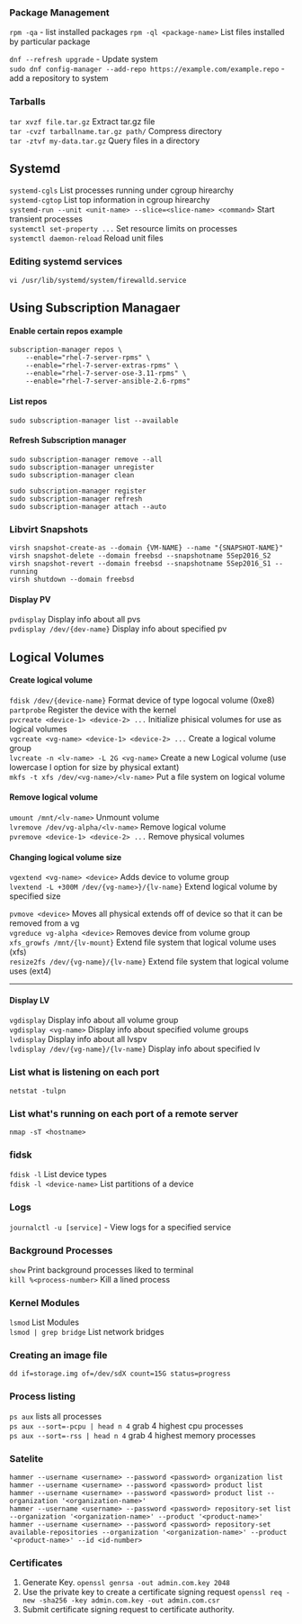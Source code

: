 ### Package Management 
`rpm -qa` - list installed packages
`rpm -ql <package-name>` List files installed by particular package

`dnf --refresh upgrade` - Update system <br />
`sudo dnf config-manager --add-repo https://example.com/example.repo` - add a repository to system

### Tarballs
`tar xvzf file.tar.gz` Extract tar.gz file <br />
`tar -cvzf tarballname.tar.gz path/` Compress directory <br />
`tar -ztvf my-data.tar.gz` Query files in a directory <br />

## Systemd
`systemd-cgls` List processes running under cgroup hirearchy <br />
`systemd-cgtop` List top information in cgroup hirearchy <br />
`systemd-run --unit <unit-name> --slice=<slice-name> <command>` Start transient processes <br />
`systemctl set-property ...` Set resource limits on processes <br />
`systemctl daemon-reload` Reload unit files <br />

### Editing systemd services
`vi /usr/lib/systemd/system/firewalld.service`

## Using Subscription Managaer

#### Enable certain repos example
```
subscription-manager repos \
    --enable="rhel-7-server-rpms" \
    --enable="rhel-7-server-extras-rpms" \
    --enable="rhel-7-server-ose-3.11-rpms" \
    --enable="rhel-7-server-ansible-2.6-rpms"
```

#### List repos
`sudo subscription-manager list --available`

#### Refresh Subscription manager
```
sudo subscription-manager remove --all
sudo subscription-manager unregister
sudo subscription-manager clean

sudo subscription-manager register
sudo subscription-manager refresh
sudo subscription-manager attach --auto
```

### Libvirt Snapshots
```
virsh snapshot-create-as --domain {VM-NAME} --name "{SNAPSHOT-NAME}"
virsh snapshot-delete --domain freebsd --snapshotname 5Sep2016_S2
virsh snapshot-revert --domain freebsd --snapshotname 5Sep2016_S1 --running
virsh shutdown --domain freebsd
```

#### Display PV 
`pvdisplay` Display info about all pvs <br /> 
`pvdisplay /dev/{dev-name}` Display info about specified pv <br />

## Logical Volumes
#### Create logical volume
`fdisk /dev/{device-name}` Format device of type logocal volume (0xe8) <br />
`partprobe` Register the device with the kernel <br />
`pvcreate <device-1> <device-2> ...` Initialize phisical volumes for use as logical volumes <br />
`vgcreate <vg-name> <device-1> <device-2> ...` Create a logical volume group <br />
`lvcreate -n <lv-name> -L 2G <vg-name>` Create a new Logical volume (use lowercase l option for size by physical extant)<br /> 
`mkfs -t xfs /dev/<vg-name>/<lv-name>` Put a file system on logical volume <br /> 

#### Remove logical volume
`umount /mnt/<lv-name>` Unmount volume <br />
`lvremove /dev/vg-alpha/<lv-name>` Remove logical volume <br />
`pvremove <device-1> <device-2> ...` Remove physical volumes <br />

#### Changing logical volume size
`vgextend <vg-name> <device>` Adds device to volume group <br />
`lvextend -L +300M /dev/{vg-name>}/{lv-name}` Extend logical volume by specified size <br /> 

`pvmove <device>` Moves all physical extends off of device so that it can be removed from a vg <br />
`vgreduce vg-alpha <device>` Removes device from volume group <br />
`xfs_growfs /mnt/{lv-mount}` Extend file system that logical volume uses (xfs)<br />
`resize2fs /dev/{vg-name}/{lv-name}` Extend file system that logical volume uses (ext4) <br />

***

#### Display LV
`vgdisplay` Display info about all volume group <br /> 
`vgdisplay <vg-name>` Display info about specified volume groups <br />
`lvdisplay` Display info about all lvspv <br /> 
`lvdisplay /dev/{vg-name}/{lv-name}` Display info about specified lv <br />

### List what is listening on each port
`netstat -tulpn`


### List what's running on each port of a remote server
`nmap -sT <hostname>`

### fidsk
`fdisk -l` List device types <br />
`fdisk -l <device-name>` List partitions of a device <br />

### Logs
`journalctl -u [service]` - View logs for a specified service

### Background Processes
`show` Print background processes liked to terminal <br />
`kill %<process-number>` Kill a lined process <br />

### Kernel Modules
`lsmod` List Modules <br />
`lsmod | grep bridge` List network bridges <br>

### Creating an image file
`dd if=storage.img of=/dev/sdX count=15G status=progress`

### Process listing
`ps aux` lists all processes <br />
`ps aux --sort=-pcpu | head n 4` grab 4 highest cpu processes <br />
`ps aux --sort=-rss | head n 4` grab 4 highest memory processes <br />

### Satelite
`hammer --username <username> --password <password> organization list` <br/>
`hammer --username <username> --password <password> product list` <br/>
`hammer --username <username> --password <password> product list --organization '<organization-name>'` <br />
`hammer --username <username> --password <password> repository-set list --organization '<organization-name>' --product '<product-name>'` <br />
`hammer --username <username> --password <password> repository-set available-repositories --organization '<organization-name>' --product '<product-name>' --id <id-number>` <br />

### Certificates
1. Generate Key.
`openssl genrsa -out admin.com.key 2048`
2. Use the private key to create a certificate signing request
`openssl req -new -sha256 -key admin.com.key -out admin.com.csr`
3. Submit certificate signing request to certificate authority.
